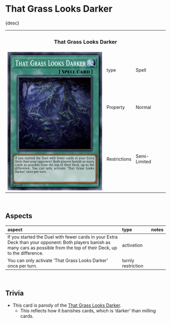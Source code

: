 # That Grass Looks Darker

{desc}


<table>
  <tr>
    <th colspan="3"> <h3> That Grass Looks Darker </h3> </th>
  </tr>
  <tr>
    <td rowspan="4"> <img src="../../../.assets/cards/spells/That Grass Looks Darker.png" width="320px"> </td>
  </tr>
  <tr>
    <td> type </td>
    <td> Spell </td>
  </tr>
  <tr>
    <td> Property </td>
    <td> Normal </td>
  </tr>
  <tr>
    <td> Restrictions </td>
    <td> Semi-Limited </td>
  </tr>
</table>


<br>


## Aspects

| aspect | type | notes |
| :----- | :--- | :---- |
| If you started the Duel with fewer cards in your Extra Deck than your opponent: Both players banish as many cars as possible from the top of their Deck, up to the difference. | activation | |
| You can only activate ‘That Grass Looks Darker’ once per turn. | turnly restriction | |


<br>


## Trivia

- This card is parody of the [That Grass Looks Darker](https://yugipedia.com/wiki/That_Grass_Looks_Greener).
  - This reflects how it banishes cards, which is ‘darker’ than milling cards.
